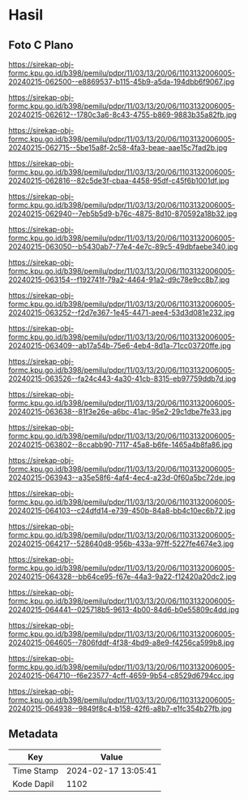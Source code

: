 # Hasil

## Foto C Plano

https://sirekap-obj-formc.kpu.go.id/b398/pemilu/pdpr/11/03/13/20/06/1103132006005-20240215-062500--e8869537-b115-45b9-a5da-194dbb6f9067.jpg

https://sirekap-obj-formc.kpu.go.id/b398/pemilu/pdpr/11/03/13/20/06/1103132006005-20240215-062612--1780c3a6-8c43-4755-b869-9883b35a82fb.jpg

https://sirekap-obj-formc.kpu.go.id/b398/pemilu/pdpr/11/03/13/20/06/1103132006005-20240215-062715--5be15a8f-2c58-4fa3-beae-aae15c7fad2b.jpg

https://sirekap-obj-formc.kpu.go.id/b398/pemilu/pdpr/11/03/13/20/06/1103132006005-20240215-062816--82c5de3f-cbaa-4458-95df-c45f6b1001df.jpg

https://sirekap-obj-formc.kpu.go.id/b398/pemilu/pdpr/11/03/13/20/06/1103132006005-20240215-062940--7eb5b5d9-b76c-4875-8d10-870592a18b32.jpg

https://sirekap-obj-formc.kpu.go.id/b398/pemilu/pdpr/11/03/13/20/06/1103132006005-20240215-063050--b5430ab7-77e4-4e7c-89c5-49dbfaebe340.jpg

https://sirekap-obj-formc.kpu.go.id/b398/pemilu/pdpr/11/03/13/20/06/1103132006005-20240215-063154--f192741f-79a2-4464-91a2-d9c78e9cc8b7.jpg

https://sirekap-obj-formc.kpu.go.id/b398/pemilu/pdpr/11/03/13/20/06/1103132006005-20240215-063252--f2d7e367-1e45-4471-aee4-53d3d081e232.jpg

https://sirekap-obj-formc.kpu.go.id/b398/pemilu/pdpr/11/03/13/20/06/1103132006005-20240215-063409--ab17a54b-75e6-4eb4-8d1a-71cc03720ffe.jpg

https://sirekap-obj-formc.kpu.go.id/b398/pemilu/pdpr/11/03/13/20/06/1103132006005-20240215-063526--fa24c443-4a30-41cb-8315-eb97759ddb7d.jpg

https://sirekap-obj-formc.kpu.go.id/b398/pemilu/pdpr/11/03/13/20/06/1103132006005-20240215-063638--81f3e26e-a6bc-41ac-95e2-29c1dbe7fe33.jpg

https://sirekap-obj-formc.kpu.go.id/b398/pemilu/pdpr/11/03/13/20/06/1103132006005-20240215-063802--8ccabb90-7117-45a8-b6fe-1465a4b8fa86.jpg

https://sirekap-obj-formc.kpu.go.id/b398/pemilu/pdpr/11/03/13/20/06/1103132006005-20240215-063943--a35e58f6-4af4-4ec4-a23d-0f60a5bc72de.jpg

https://sirekap-obj-formc.kpu.go.id/b398/pemilu/pdpr/11/03/13/20/06/1103132006005-20240215-064103--c24dfd14-e739-450b-84a8-bb4c10ec6b72.jpg

https://sirekap-obj-formc.kpu.go.id/b398/pemilu/pdpr/11/03/13/20/06/1103132006005-20240215-064217--528640d8-956b-433a-97ff-5227fe4674e3.jpg

https://sirekap-obj-formc.kpu.go.id/b398/pemilu/pdpr/11/03/13/20/06/1103132006005-20240215-064328--bb64ce95-f67e-44a3-9a22-f12420a20dc2.jpg

https://sirekap-obj-formc.kpu.go.id/b398/pemilu/pdpr/11/03/13/20/06/1103132006005-20240215-064441--025718b5-9613-4b00-84d6-b0e55809c4dd.jpg

https://sirekap-obj-formc.kpu.go.id/b398/pemilu/pdpr/11/03/13/20/06/1103132006005-20240215-064605--7806fddf-4f38-4bd9-a8e9-f4256ca599b8.jpg

https://sirekap-obj-formc.kpu.go.id/b398/pemilu/pdpr/11/03/13/20/06/1103132006005-20240215-064710--f6e23577-4cff-4659-9b54-c8529d6794cc.jpg

https://sirekap-obj-formc.kpu.go.id/b398/pemilu/pdpr/11/03/13/20/06/1103132006005-20240215-064938--9849f8c4-b158-42f6-a8b7-e1fc354b27fb.jpg


## Metadata

| Key        | Value               |
| ---------- | ------------------- |
| Time Stamp | 2024-02-17 13:05:41 |
| Kode Dapil | 1102                |



